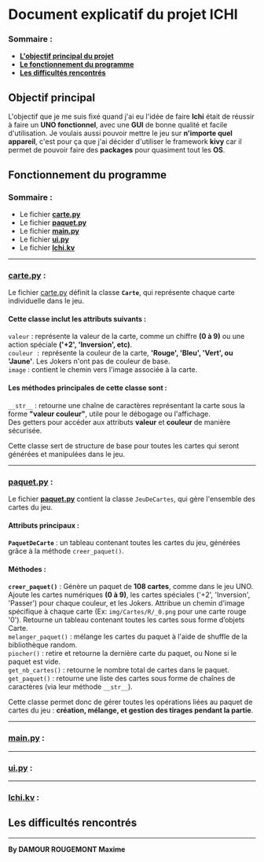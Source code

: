 # Document explicatif du projet ICHI
### Sommaire :
- **[L'objectif principal du projet](#objectif-principal)**
- **[Le fonctionnement du programme](#fonctionnement-du-programme)**
- **[Les difficultés rencontrés](#les-difficultés-rencontrés)**

## Objectif principal
L'objectif que je me suis fixé quand j'ai eu l'idée de faire **Ichi** était de réussir à faire un **UNO fonctionnel**, avec une **GUI** de bonne qualité et facile d'utilisation. Je voulais aussi pouvoir mettre le jeu sur **n'importe quel appareil**, c'est pour ça que j'ai décider d'utiliser le framework **kivy** car il permet de pouvoir faire des **packages** pour quasiment tout les **OS**.

## Fonctionnement du programme
### Sommaire :
- Le fichier **[carte.py](#cartepy-)**
- Le fichier **[paquet.py](#paquetpy-)**
- Le fichier **[main.py](#mainpy-)**
- Le fichier **[ui.py](#uipy-)**
- Le fichier **[Ichi.kv](#ichikv-)**

---

### [carte.py](https://github.com/Darwin974/ICHI/blob/main/game/carte.py) :
Le fichier [carte.py](https://github.com/Darwin974/ICHI/blob/main/game/carte.py) définit la classe **```Carte```**, qui représente chaque carte individuelle dans le jeu. 
#### Cette classe inclut les attributs suivants :
```valeur``` : représente la valeur de la carte, comme un chiffre **(0 à 9)** ou une action spéciale **('+2', 'Inversion', etc)**.
\
```couleur :``` représente la couleur de la carte, **'Rouge', 'Bleu', 'Vert', ou 'Jaune'**. Les Jokers n'ont pas de couleur de base.
\
```image``` : contient le chemin vers l'image associée à la carte.

#### Les méthodes principales de cette classe sont :
```__str__``` : retourne une chaîne de caractères représentant la carte sous la forme **"valeur couleur"**, utile pour le débogage ou l'affichage.
\
Des getters pour accéder aux attributs **valeur** et **couleur** de manière sécurisée.

Cette classe sert de structure de base pour toutes les cartes qui seront générées et manipulées dans le jeu.

---

### [paquet.py](https://github.com/Darwin974/ICHI/blob/main/game/paquet.py) :
Le fichier **[paquet.py](https://github.com/Darwin974/ICHI/blob/main/game/paquet.py)** contient la classe ```JeuDeCartes```, qui gère l'ensemble des cartes du jeu.
#### Attributs principaux :
**```PaquetDeCarte```** : un tableau contenant toutes les cartes du jeu, générées grâce à la méthode ```creer_paquet()```.

#### Méthodes :
**```creer_paquet()```** : Génère un paquet de **108 cartes**, comme dans le jeu UNO. Ajoute les cartes numériques **(0 à 9)**, les cartes spéciales ('+2', 'Inversion', 'Passer') pour chaque couleur, et les Jokers.
Attribue un chemin d'image spécifique à chaque carte (Ex: ```img/Cartes/R/_0.png``` pour une carte rouge '0').
Retourne un tableau contenant toutes les cartes sous forme d’objets Carte.
\
```melanger_paquet()``` : mélange les cartes du paquet à l'aide de shuffle de la bibliothèque random.
\
```piocher()``` : retire et retourne la dernière carte du paquet, ou None si le paquet est vide.
\
```get_nb_cartes()``` : retourne le nombre total de cartes dans le paquet.
\
```get_paquet()``` : retourne une liste des cartes sous forme de chaînes de caractères (via leur méthode ```__str__```).

Cette classe permet donc de gérer toutes les opérations liées au paquet de cartes du jeu : **création, mélange, et gestion des tirages pendant la partie**.

---

### [main.py](https://github.com/Darwin974/ICHI/blob/main/game/main.py) :

---

### [ui.py](https://github.com/Darwin974/ICHI/blob/main/game/ui.py) :

---

### [Ichi.kv](https://github.com/Darwin974/ICHI/blob/main/game/Ichi.kv) :

## Les difficultés rencontrés

---
**By DAMOUR ROUGEMONT Maxime**